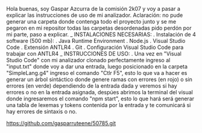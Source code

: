 Hola buenas, soy Gaspar Azcurra de la comisión 2k07 y voy a pasar a explicar las instrucciones de uso de mi analizador.
Aclaración: no pude generar una carpeta donde contenga todo el proyecto junto y se me pegaron en mi repositor todas las carpetas desordenadas pido perdón por mi parte,  paso a explicar.
_ INSTALACIONES NECESARIAS: 
. Instalación de 4 software (500 mb):
. Java Runtime Environment
. Node.js 
. Visual Studio Code 
. Extensión ANTLR4
. Git
. Configuración Visual Studio Code para trabajar con ANTLR4
_ INSTRUCCIONES DE USO:
. Una vez en "Visual Studio Code" con mi analizador clonado perfectamente ingreso al "input.txt" donde voy a dar una entrada, luego posicionado en la carpeta "SimpleLang.g4" ingreso el comando "Ctlr F5", esto lo que va a hacer es generar un árbol sintáctico donde genere ramas con errores (en rojo) o sin errores (en verde) dependiendo de la entrada dada y veremos si hay errores o no en la entrada asignada, despúes abrimos la terminal del visual donde ingresaremos el comando "npm start", esto lo que hará será generar una tabla de lexemas y tokens contenida por la entrada y te comunicará si hay errores de sintaxis o no.

https://github.com/gasparruteene/50785.git
